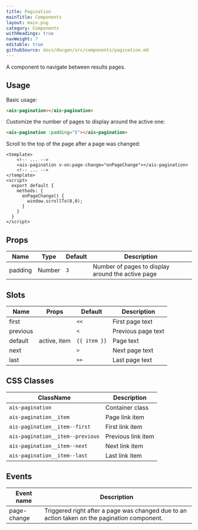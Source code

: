 ```yaml
---
title: Pagination
mainTitle: Components
layout: main.pug
category: Components
withHeadings: true
navWeight: 7
editable: true
githubSource: docs/docgen/src/components/pagination.md
---
```


A component to navigate between results pages.

## Usage

Basic usage:

```html
<ais-pagination></ais-pagination>
```

Customize the number of pages to display around the active one:

```html
<ais-pagination :padding="5"></ais-pagination>
```

Scroll to the top of the page after a page was changed:

```vue
<template>
    <!-- ... -->
    <ais-pagination v-on:page-change="onPageChange"></ais-pagination>
    <!-- ... -->
</template>
<script>
  export default {
    methods: {
      onPageChange() {
        window.scrollTo(0,0);
      }
    }
  }
</script>
```

## Props

| Name    | Type   | Default | Description                                       |
|---------|--------|---------|---------------------------------------------------|
| padding | Number | `3`     | Number of pages to display around the active page |

## Slots

| Name     | Props        | Default      | Description        |
|----------|--------------|--------------|--------------------|
| first    |              | `<<`         | First page text    |
| previous |              | `<`          | Previous page text |
| default  | active, item | `{{ item }}` | Page text          |
| next     |              | `>`          | Next page text     |
| last     |              | `>>`         | Last page text     |

## CSS Classes

| ClassName                        | Description        |
|----------------------------------|--------------------|
| `ais-pagination`                 | Container class    |
| `ais-pagination__item`           | Page link item     |
| `ais-pagination__item--first`    | First link item    |
| `ais-pagination__item--previous` | Previous link item |
| `ais-pagination__item--next`     | Next link item     |
| `ais-pagination__item--last`     | Last link item     |

## Events

| Event name  | Description                                                                                  |
|-------------|----------------------------------------------------------------------------------------------|
| page-change | Triggered right after a page was changed due to an action taken on the pagination component. |
